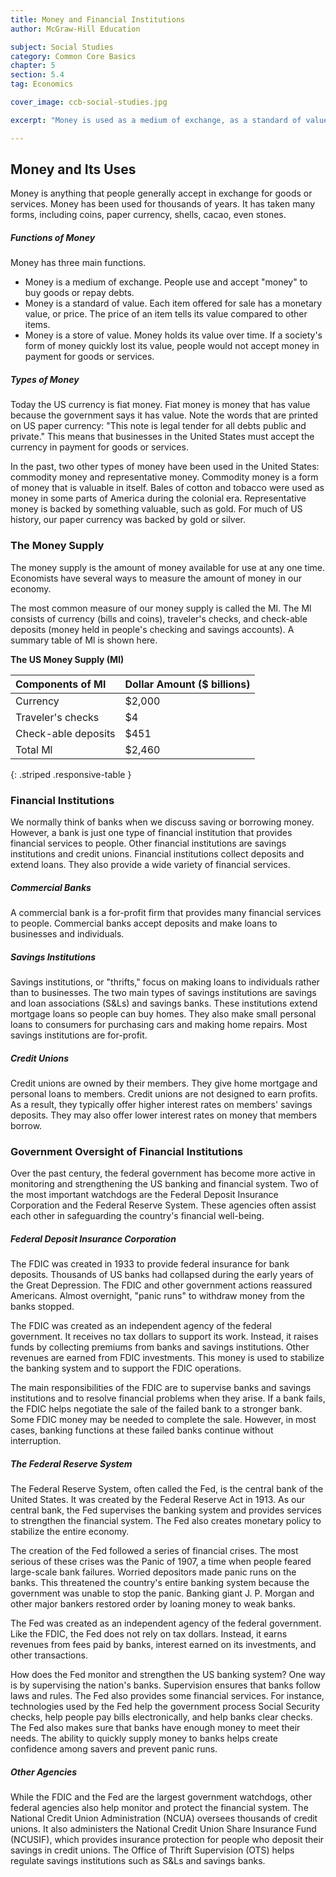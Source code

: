 ```yaml
---
title: Money and Financial Institutions
author: McGraw-Hill Education

subject: Social Studies
category: Common Core Basics
chapter: 5
section: 5.4
tag: Economics

cover_image: ccb-social-studies.jpg

excerpt: "Money is used as a medium of exchange, as a standard of value, and as a way to store value. Today US banks insure the money deposited in their accounts. The country's central bank is the Federal Reserve."

---
```

## Money and Its Uses

Money is anything that people generally accept in exchange for goods or services. Money has been used for thousands of years. It has taken many forms, including coins, paper currency, shells, cacao, even stones.

##### Functions of Money

Money has three main functions.

  * Money is a medium of exchange. People use and accept "money" to buy goods or repay debts.
  * Money is a standard of value. Each item offered for sale has a monetary value, or price. The price of an item tells its value compared to other items.
  * Money is a store of value. Money holds its value over time. If a society's form of money quickly lost its value, people would not accept money in payment for goods or services.

##### Types of Money

Today the US currency is fiat money. Fiat money is money that has value because the government says it has value. Note the words that are printed on US paper currency: "This note is legal tender for all debts public and private." This means that businesses in the United States must accept the currency in payment for goods or services.

In the past, two other types of money have been used in the United States: commodity money and representative money. Commodity money is a form of money that is valuable in itself. Bales of cotton and tobacco were used as money in some parts of America during the colonial era. Representative money is backed by something valuable, such as gold. For much of US history, our paper currency was backed by gold or silver.

### The Money Supply

The money supply is the amount of money available for use at any one time. Economists have several ways to measure the amount of money in our economy.

The most common measure of our money supply is called the Ml. The Ml consists of currency (bills and coins), traveler's checks, and check-able deposits (money held in people's checking and savings accounts). A summary table of Ml is shown here.

**The US Money Supply (Ml)**

| Components of Ml | Dollar Amount ($ billions) |
|:-|:-|
| Currency | $2,000 |
| Traveler's checks | $4 |
| Check-able deposits | $451 |
| Total Ml | $2,460 |
{: .striped .responsive-table }

### Financial Institutions

We normally think of banks when we discuss saving or borrowing money. However, a bank is just one type of financial institution that provides financial services to people. Other financial institutions are savings institutions and credit unions. Financial institutions collect deposits and extend loans. They also provide a wide variety of financial services.

##### Commercial Banks

A commercial bank is a for-profit firm that provides many financial services to people. Commercial banks accept deposits and make loans to businesses and individuals.

##### Savings Institutions

Savings institutions, or "thrifts," focus on making loans to  individuals rather than to businesses. The two main types of savings institutions are savings and loan associations (S&Ls) and savings banks. These institutions extend mortgage loans so people can buy homes. They also make small personal loans to consumers for purchasing cars and making home repairs. Most savings institutions are for-profit.

##### Credit Unions

Credit unions are owned by their members. They give home mortgage and personal loans to members. Credit unions are not designed to earn profits. As a result, they typically offer higher interest rates on members' savings deposits. They may also offer lower interest rates on money that members borrow.

### Government Oversight of Financial Institutions

Over the past century, the federal government has become more active in monitoring and strengthening the US banking and financial system. Two of the most important watchdogs are the Federal Deposit Insurance Corporation and the Federal Reserve System. These agencies often assist each other in safeguarding the country's financial well-being.

##### Federal Deposit Insurance Corporation

The FDIC was created in 1933 to provide federal insurance for bank deposits. Thousands of US banks had collapsed during the early years of the Great Depression. The FDIC and other government actions reassured Americans. Almost overnight, "panic runs" to withdraw money from the banks stopped.

The FDIC was created as an independent agency of the federal government. It receives no tax dollars to support its work. Instead, it raises funds by collecting premiums from banks and savings institutions. Other revenues are earned from FDIC investments. This money is used to stabilize the banking system and to support the FDIC operations.

The main responsibilities of the FDIC are to supervise banks and savings institutions and to resolve financial problems when they arise. If a bank fails, the FDIC helps negotiate the sale of the failed bank to a stronger bank. Some FDIC money may be needed to complete the sale. However, in most cases, banking functions at these failed banks continue without interruption.

##### The Federal Reserve System

The Federal Reserve System, often called the Fed, is the central bank of the United States. It was created by the Federal Reserve Act in 1913. As our central bank, the Fed supervises the banking system and provides services to strengthen the financial system. The Fed also creates monetary policy to stabilize the entire economy.

The creation of the Fed followed a series of financial crises. The most serious of these crises was the Panic of 1907, a time when people feared large-scale bank failures. Worried depositors made panic runs on the banks. This threatened the country's entire banking system because the government was unable to stop the panic. Banking giant J. P. Morgan and other major bankers restored order by loaning money to weak banks.

The Fed was created as an independent agency of the federal government. Like the FDIC, the Fed does not rely on tax dollars. Instead, it earns revenues from fees paid by banks, interest earned on its investments, and other transactions.

How does the Fed monitor and strengthen the US banking system? One way is by supervising the nation's banks. Supervision ensures that banks follow laws and rules. The Fed also provides some financial services. For instance, technologies used by the Fed help the government process Social Security checks, help people pay bills electronically, and help banks clear checks. The Fed also makes sure that banks have enough money to meet their needs. The ability to quickly supply money to banks helps create confidence among savers and prevent panic runs.

##### Other Agencies

While the FDIC and the Fed are the largest government watchdogs, other federal agencies also help monitor and protect the financial system. The National Credit Union Administration (NCUA) oversees thousands of credit unions. It also administers the National Credit Union Share Insurance Fund (NCUSIF), which provides insurance protection for people who deposit their savings in credit unions. The Office of Thrift Supervision (OTS) helps regulate savings institutions such as S&Ls and savings banks.

